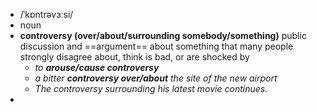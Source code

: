 - /ˈkɒntrəvɜːsi/
- noun
- **controversy (over/about/surrounding somebody/something)** public discussion and ==argument== about something that many people strongly disagree about, think is bad, or are shocked by
	- *to ***arouse/cause controversy****
	- *a bitter ***controversy over/about*** the site of the new airport*
	- *The controversy surrounding his latest movie continues.*
-